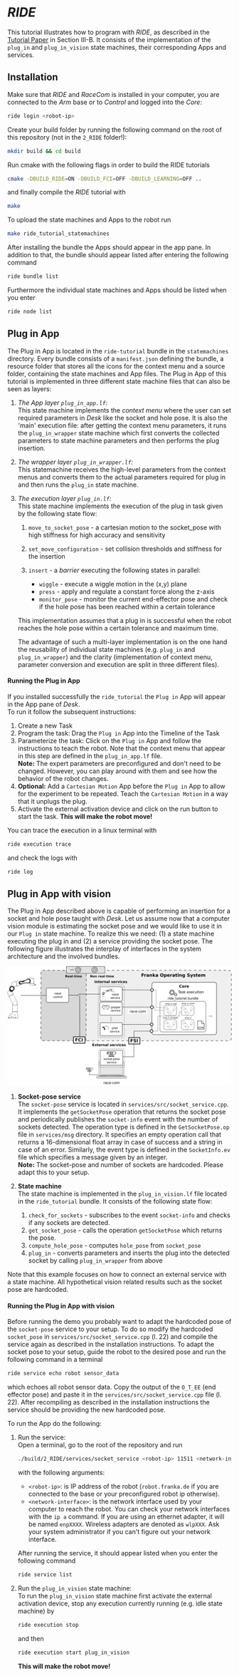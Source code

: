 # *RIDE*
This tutorial illustrates how to program with *RIDE*, as described in the [Tutorial Paper](../README.md#tutorial-paper) in Section III-B. It consists of the implementation of the `plug_in` and `plug_in_vision` state machines, their corresponding Apps and services.

## Installation
Make sure that *RIDE* and *RaceCom* is installed in your computer, you are connected to the *Arm* base or to *Control* and logged into the *Core*:

```sh
ride login <robot-ip>
```

Create your build folder by running the following command on the root of this repository (not in the `2_RIDE` folder!):

```sh
mkdir build && cd build
```

Run cmake with the following flags in order to build the RIDE tutorials

```sh
cmake -DBUILD_RIDE=ON -DBUILD_FCI=OFF -DBUILD_LEARNING=OFF ..
```

and finally compile the *RIDE* tutorial with

```sh
make
```

To upload the state machines and Apps to the robot run

```sh
make ride_tutorial_statemachines
```

After installing the bundle the Apps should appear in the app pane. In addition to that, the bundle should appear listed after entering the following command

```sh
ride bundle list
```

Furthermore the individual state machines and Apps should be listed when you enter

```sh
ride node list
```

## Plug in App
The Plug in App is located in the `ride-tutorial` bundle in the `statemachines` directory. Every bundle consists of a `manifest.json` defining the bundle, a resource folder that stores all the icons for the context menu and a source folder, containing the state machines and App files.
The Plug in App of this tutorial is implemented in three different state machine files that can also be seen as layers:

1. *The App layer `plug_in_app.lf`:*</br>
   This state machine implements the *context menu* where the user can set required parameters in *Desk* like the socket and hole pose. It is also the 'main' execution file: after getting the context menu parameters, it runs the `plug_in_wrapper` state machine which first converts the collected parameters to state machine parameters and then performs the plug insertion.
2. *The wrapper layer `plug_in_wrapper.lf`:*</br>
   This statemachine receives the high-level parameters from the context menus and converts them to the actual parameters required for plug in and then runs the `plug_in` state machine.
3. *The execution layer `plug_in.lf`:*</br>
   This state machine implements the execution of the plug in task given by the following state flow: </br>

     1. `move_to_socket_pose` -  a cartesian motion to the socket_pose with high stiffness for high accuracy and sensitivity
     2. `set_move_configuration` - set collision thresholds and stiffness for the insertion
     3. `insert` - a *barrier* executing the following states in parallel:

         * `wiggle` - execute a wiggle motion in the (x,y) plane
         * `press` - apply and regulate a constant force along the z-axis
         * `monitor_pose` - monitor the current end-effector pose and check if the hole pose has been reached within a certain tolerance

    This implementation assumes that a plug in is successful when the robot reaches the hole pose within a certain tolerance and maximum time.

    The advantage of such a multi-layer implementation is on the one hand the reusability of individual state machines (e.g. `plug_in` and `plug_in_wrapper`) and the clarity (implementation of context menu, parameter conversion and execution are split in three different files).


#### Running the Plug in App
If you installed successfully the `ride_tutorial` the `Plug in` App will appear in the App pane of *Desk*.</br>
To run it follow the subsequent instructions:

1. Create a new Task
2. Program the task: Drag the `Plug in` App into the Timeline of the Task
3. Parameterize the task: Click on the `Plug in` App and follow the instructions to teach the robot. Note that the context menu that appear in this step are defined in the `plug_in_app.lf` file.</br>
   **Note:** The expert parameters are preconfigured and don't need to be changed. However, you can play around with them and see how the behavior of the robot changes.
4. **Optional:** Add a `Cartesian Motion` App before the `Plug in` App to allow for the experiment to be repeated. Teach the `Cartesian Motion` in a way that it unplugs the plug.
5. Activate the external activation device and click on the run button to start the task. **This will make the robot move!**

You can trace the execution in a linux terminal with

```sh
ride execution trace
```

and check the logs with

```sh
ride log
```

## Plug in App with vision
The Plug in App described above is capable of performing an insertion for a socket and hole pose taught with *Desk*. Let us assume now that a computer vision module is estimating the socket pose and we would like to use it in our `Plug in` state machine. To realize this we need: (1) a state machine executing the plug in and (2) a service providing the socket pose.
The following figure illustrates the interplay of interfaces in the system architecture and the involved bundles.

![](fig/plug_in_vision_structure_bundles.png "Interplay of components and bundles of the RIDE integration of the FCI service.")

1. **Socket-pose service** </br>
The `socket-pose` service is located in `services/src/socket_service.cpp`. It implements the `getSocketPose` operation that returns the socket pose and periodically publishes the `socket-info` event with the number of sockets detected. The operation type is defined in the `GetSocketPose.op` file in `services/msg` directory. It specifies an empty operation call that returns a 16-dimensional float array in case of success and a string in case of an error. Similarly, the event type is defined in the `SocketInfo.ev` file which specifies a message given by an integer.</br>
**Note:** The socket-pose and number of sockets are hardcoded. Please adapt this to your setup.

2. **State machine** </BR>
The state machine is implemented in the `plug_in_vision.lf` file located in the `ride_tutorial` bundle. It consists of the following state flow:

    1. `check_for_sockets` - subscribes to the event `socket-info` and checks if any sockets are detected.
    2. `get_socket_pose` - calls the operation `getSocketPose` which returns the pose.
    3. `compute_hole_pose` - computes `hole_pose` from `socket_pose`
    4. `plug_in` - converts parameters and inserts the plug into the detected socket by calling `plug_in_wrapper` from above

Note that this example focuses on how to connect an external service with a state machine. All hypothetical vision related results such as the socket pose are hardcoded.


#### Running the Plug in App with vision
Before running the demo you probably want to adapt the hardcoded pose of the `socket-pose` service to your setup. To do so modify the hardcoded `socket_pose` in `services/src/socket_service.cpp` (l. 22) and compile the service again as described in the installation instructions. To adapt the socket pose to your setup, guide the robot to the desired pose and run the following command in a terminal

```sh
ride service echo robot sensor_data
```

which echoes all robot sensor data. Copy the output of the `O_T_EE` (end effector pose) and paste it in the `services/src/socket_service.cpp` file (l. 22). After recompiling as described in the installation instructions the service should be providing the new hardcoded pose.

To run the App do the following:

1. Run the service:</br>
    Open a terminal, go to the root of the repository and run

    ```sh
    ./build/2_RIDE/services/socket_service <robot-ip> 11511 <network-interface>
    ```

    with the following arguments:

    * `<robot-ip>`: is IP address of the robot (`robot.franka.de` if you  are connected to the base or your preconfigured robot ip otherwise).
    * `<network-interface>`: is the network interface used by your computer to reach the robot. You can check your network interfaces with the `ip a` command. If you are using an ethernet adapter, it will be named `enpXXXX`. Wireless adapters are denoted as `wlpXXX`. Ask your system administrator if you can't figure out your network interface.

    After running the service, it should appear listed when you enter the following command

    ```sh
    ride service list
    ```

2. Run the `plug_in_vision` state machine:</br>
    To run the `plug_in_vision` state machine first activate the external activation device, stop any execution currently running (e.g. idle state machine) by

    ```sh
    ride execution stop
    ```
    and then

    ```sh
    ride execution start plug_in_vision
    ```

    **This will make the robot move!**
